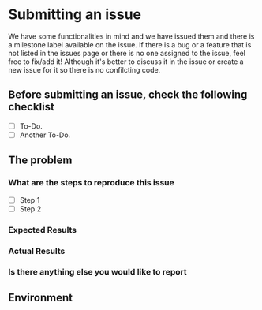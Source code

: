 # Submitting an issue

We have some functionalities in mind and we have issued them and there is a milestone label available on the issue. If there is a bug or a feature that is not listed in the issues page or there is no one assigned to the issue, feel free to fix/add it! Although it's better to discuss it in the issue or create a new issue for it so there is no confilcting code.

## Before submitting an issue, check the following checklist

- [ ] To-Do.
- [ ] Another To-Do.

## The problem

### What are the steps to reproduce this issue

- [ ] Step 1
- [ ] Step 2

### Expected Results

### Actual Results

### Is there anything else you would like to report

## Environment
